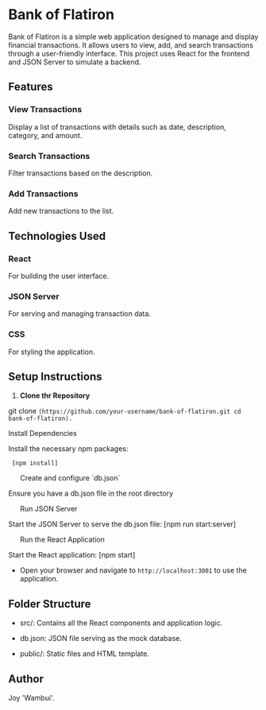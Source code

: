 # Bank of Flatiron
Bank of Flatiron is a simple web application designed to manage and display financial transactions. It allows users to view, add, and search transactions through a user-friendly interface. This project uses React for the frontend and JSON Server to simulate a backend.



## Features



### View Transactions

Display a list of transactions with details such as date, description, category, and amount.



### Search Transactions

Filter transactions based on the description.

### Add Transactions
Add new transactions to the list.


## Technologies Used

### React
 For building the user interface.

### JSON Server
  For serving and managing transaction data.

### CSS
For styling the application.


## Setup Instructions

1.  **Clone thr Repository**

   git clone 
   `(https://github.com/your-username/bank-of-flatiron.git
   cd bank-of-flatiron).`

Install Dependencies 

   Install the necessary npm packages:

     [npm install]

 <ol> Create and configure `db.json`</ol>

 Ensure you have a db.json file in the root directory

 <ol> Run JSON Server</ol>
 Start the JSON Server to serve the db.json file:
 [npm run start:server]

  <ol> Run the React Application</ol>
  Start the React application:
  [npm start]

-  Open your browser and navigate to `http://localhost:3001` to use the application. 

## Folder Structure

- src/:
 Contains all the React components and application logic.

 - db.json:
 JSON file serving as the mock database.

 - public/:
 Static files and HTML template.


## Author
Joy 'Wambui'.

